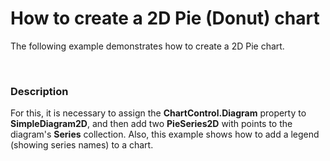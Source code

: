 # How to create a 2D Pie (Donut) chart


<p>The following example demonstrates how to create a 2D Pie chart.</p><br />



<h3>Description</h3>

<p>For this, it is necessary to assign the <strong>ChartControl.Diagram</strong> property to <strong>Simple</strong><strong>Diagram2D</strong>, and then add two <strong>PieSeries2D</strong> with points to the diagram&#39;s <strong>Series</strong> collection. Also, this example shows how to add a legend (showing series names) to a chart.</p><p><br />
</p>

<br/>


